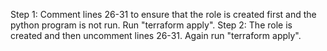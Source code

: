 Step 1: Comment lines 26-31 to ensure that the role is created first and the python program is not run. Run "terraform apply".
Step 2: The role is created and then uncomment lines 26-31. Again run "terraform apply".